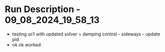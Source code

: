 # Run Description - 09_08_2024_19_58_13

- testing uc1 with updated solver + damping control - sideways - update pid
- ok ok worked
